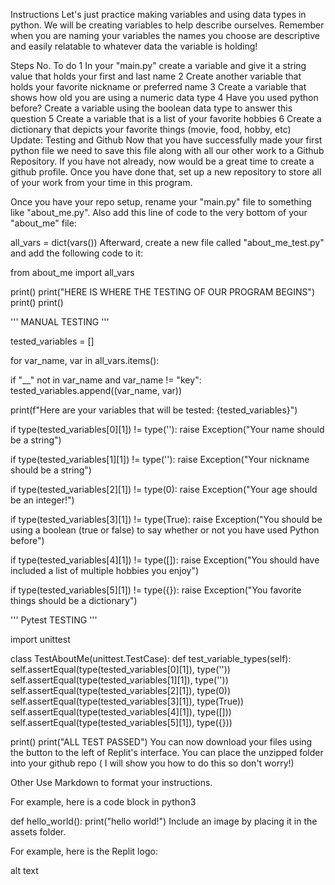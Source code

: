 Instructions
Let's just practice making variables and using data types in python. We will be creating variables to help describe ourselves. Remember when you are naming your variables the names you choose are descriptive and easily relatable to whatever data the variable is holding!

Steps
No.	To do
1	In your "main.py" create a variable and give it a string value that holds your first and last name
2	Create another variable that holds your favorite nickname or preferred name
3	Create a variable that shows how old you are using a numeric data type
4	Have you used python before? Create a variable using the boolean data type to answer this question
5	Create a variable that is a list of your favorite hobbies
6	Create a dictionary that depicts your favorite things (movie, food, hobby, etc)
Update: Testing and Github
Now that you have successfully made your first python file we need to save this file along with all our other work to a Github Repository. If you have not already, now would be a great time to create a github profile. Once you have done that, set up a new repository to store all of your work from your time in this program.

Once you have your repo setup, rename your "main.py" file to something like "about_me.py". Also add this line of code to the very bottom of your "about_me" file:

all_vars = dict(vars())
Afterward, create a new file called "about_me_test.py" and add the following code to it:

from about_me import all_vars

print()
print("HERE IS WHERE THE TESTING OF OUR PROGRAM BEGINS")
print()
print()

''' MANUAL TESTING
'''

tested_variables = []

for var_name, var in all_vars.items():

  if "__" not in var_name and var_name != "key":
    tested_variables.append((var_name, var))

print(f"Here are your variables that will be tested: {tested_variables}")

if type(tested_variables[0][1]) != type(''):
  raise Exception("Your name should be a string")

if type(tested_variables[1][1]) != type(''):
  raise Exception("Your nickname should be a string")

if type(tested_variables[2][1]) != type(0):
  raise Exception("Your age should be an integer!")

if type(tested_variables[3][1]) != type(True):
  raise Exception("You should be using a boolean (true or false) to say whether or not you have used Python before")

if type(tested_variables[4][1]) != type([]):
  raise Exception("You should have included a list of multiple hobbies you enjoy")

if type(tested_variables[5][1]) != type({}):
  raise Exception("You favorite things should be a dictionary")

''' Pytest TESTING
'''

import unittest

class TestAboutMe(unittest.TestCase):
  def test_variable_types(self):
    self.assertEqual(type(tested_variables[0][1]), type(''))
    self.assertEqual(type(tested_variables[1][1]), type(''))
    self.assertEqual(type(tested_variables[2][1]), type(0))
    self.assertEqual(type(tested_variables[3][1]), type(True))
    self.assertEqual(type(tested_variables[4][1]), type([]))
    self.assertEqual(type(tested_variables[5][1]), type({}))

print()
print("ALL TEST PASSED")
You can now download your files using the button to the left of Replit's interface. You can place the unzipped folder into your github repo ( I will show you how to do this so don't worry!)

Other
Use Markdown to format your instructions.

For example, here is a code block in python3

def hello_world():
  print("hello world!")
Include an image by placing it in the assets folder.

For example, here is the Replit logo:

alt text